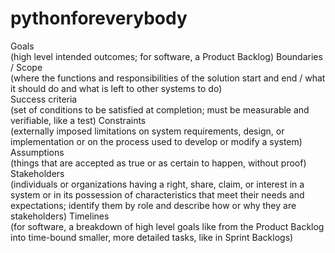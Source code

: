 # pythonforeverybody
Goals </br> (high level intended outcomes; for software, a Product Backlog)
Boundaries / Scope </br> (where the functions and responsibilities of the solution start and end / what it should do and what is left to other systems to do)</br>
Success criteria </br> (set of conditions to be satisfied at completion; must be measurable and verifiable, like a test)
Constraints </br>(externally imposed limitations on system requirements, design, or implementation or on the process used to develop or modify a system)
Assumptions </br> (things that are accepted as true or as certain to happen, without proof)
Stakeholders </br> (individuals or organizations having a right, share, claim, or interest in a system or in its possession of characteristics that meet their needs and expectations; identify them by role and describe how or why they are stakeholders)
Timelines </br> (for software, a breakdown of high level goals like from the Product Backlog into time-bound smaller, more detailed tasks, like in Sprint Backlogs)
